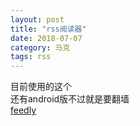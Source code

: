 ```yaml
---
layout: post
title: "rss阅读器"
date: 2018-07-07
category: 马克
tags: rss
---
```


目前使用的这个  
还有android版不过就是要翻墙  
[feedly](https://feedly.com/)  
